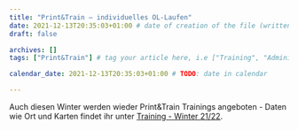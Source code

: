 ```yaml
---
title: "Print&Train – individuelles OL-Laufen"
date: 2021-12-13T20:35:03+01:00 # date of creation of the file (written)
draft: false

archives: []
tags: ["Print&Train"] # tag your article here, i.e ["Training", "Administratives"]

calendar_date: 2021-12-13T20:35:03+01:00 # TODO: date in calendar

---
```


Auch diesen Winter werden wieder Print&Train Trainings angeboten - Daten wie Ort und Karten findet ihr unter [Training - Winter 21/22](/training/pat_w_2021_2022/).

<!--more-->
